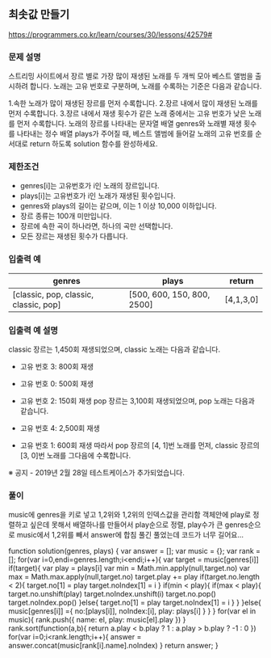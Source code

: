
## 최솟값 만들기
https://programmers.co.kr/learn/courses/30/lessons/42579#

### 문제 설명
스트리밍 사이트에서 장르 별로 가장 많이 재생된 노래를 두 개씩 모아 베스트 앨범을 출시하려 합니다. 노래는 고유 번호로 구분하며, 노래를 수록하는 기준은 다음과 같습니다.

1.속한 노래가 많이 재생된 장르를 먼저 수록합니다.
2.장르 내에서 많이 재생된 노래를 먼저 수록합니다.
3.장르 내에서 재생 횟수가 같은 노래 중에서는 고유 번호가 낮은 노래를 먼저 수록합니다.
노래의 장르를 나타내는 문자열 배열 genres와 노래별 재생 횟수를 나타내는 정수 배열 plays가 주어질 때, 베스트 앨범에 들어갈 노래의 고유 번호를 순서대로 return 하도록 solution 함수를 완성하세요.

### 제한조건
 - genres[i]는 고유번호가 i인 노래의 장르입니다.
 - plays[i]는 고유번호가 i인 노래가 재생된 횟수입니다.
 - genres와 plays의 길이는 같으며, 이는 1 이상 10,000 이하입니다.
 - 장르 종류는 100개 미만입니다.
 - 장르에 속한 곡이 하나라면, 하나의 곡만 선택합니다.
 - 모든 장르는 재생된 횟수가 다릅니다.

### 입출력 예
|genres|plays|return|
|------|-----|------|
|[classic, pop, classic, classic, pop]|[500, 600, 150, 800, 2500]|[4,1,3,0]|

### 입출력 예 설명
classic 장르는 1,450회 재생되었으며, classic 노래는 다음과 같습니다.

 - 고유 번호 3: 800회 재생
 - 고유 번호 0: 500회 재생
 - 고유 번호 2: 150회 재생
pop 장르는 3,100회 재생되었으며, pop 노래는 다음과 같습니다.

 - 고유 번호 4: 2,500회 재생
 - 고유 번호 1: 600회 재생
따라서 pop 장르의 [4, 1]번 노래를 먼저, classic 장르의 [3, 0]번 노래를 그다음에 수록합니다.

※ 공지 - 2019년 2월 28일 테스트케이스가 추가되었습니다.

### 풀이

music에 genres을 키로 넣고 1,2위와 1,2위의 인덱스값을 관리함
객체안에 play로 정렬하고 싶은데 못해서 배열하나를 만들어서 play순으로 정렬,
play수가 큰 genres순으로 music에서 1,2위를 빼서 answer에 합침
풀긴 풀었는데 코드가 너무 길어요...


function solution(genres, plays) {
    var answer = [];
    var music = {};
    var rank = [];
    for(var i=0,endi=genres.length;i<endi;i++){
        var target = music[genres[i]]
        if(target){
            var play = plays[i]
            var min = Math.min.apply(null,target.no)
            var max = Math.max.apply(null,target.no)
            target.play += play
            if(target.no.length < 2){
                target.no[1] = play
                target.noIndex[1] = i
            }
            if(min < play){
                if(max < play){
                    target.no.unshift(play)
                    target.noIndex.unshift(i)
                    target.no.pop()
                    target.noIndex.pop()
                }else{
                    target.no[1] = play
                    target.noIndex[1] = i
                }
            }
        }else{
            music[genres[i]] ={
                no:[plays[i]],
                noIndex:[i],
                play: plays[i]
            }
        }
    }
    for(var el in music){
        rank.push({
            name: el,
            play: music[el].play
        })
    }
    rank.sort(function(a,b){
        return a.play < b.play ? 1 : a.play > b.play ? -1 : 0
    })
    for(var i=0;i<rank.length;i++){
        answer = answer.concat(music[rank[i].name].noIndex)
    }
    return answer;
}
